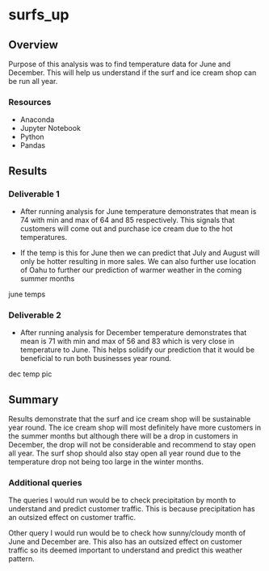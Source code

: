 # surfs_up
## Overview

Purpose of this analysis was to find temperature data for June and December. This will
help us understand if the surf and ice cream shop can be run all year.

### Resources

- Anaconda
- Jupyter Notebook
- Python
- Pandas

## Results

### Deliverable 1

- After running analysis for June temperature demonstrates that mean is 74 with min and max of 
64 and 85 respectively. This signals that customers will come out and purchase ice cream
due to the hot temperatures. 

- If the temp is this for June then we can predict that July
and August will only be hotter resulting in more sales. We can also further use location
of Oahu to further our prediction of warmer weather in the coming summer months

june temps

### Deliverable 2

- After running analysis for December temperature demonstrates that mean is 71 with min and max
of 56 and 83 which is very close in temperature to June. This helps solidify our prediction
that it would be beneficial to run both businesses year round.

dec temp pic

## Summary

Results demonstrate that the surf and ice cream shop will be sustainable year round.
The ice cream shop will most definitely have more customers in the summer months but 
although there will be a drop in customers in December, the drop will not be considerable
and recommend to stay open all year. The surf shop should also stay open all year round 
due to the temperature drop not being too large in the winter months.

### Additional queries

The queries I would run would be to check precipitation by month to understand and
predict customer traffic. This is because precipitation has an outsized effect on 
customer traffic. 

Other query I would run would be to check how sunny/cloudy month of June and December are.
This also has an outsized effect on customer traffic so its deemed important to understand and predict
this weather pattern. 
